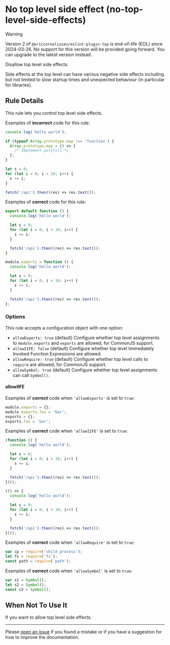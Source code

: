 # No top level side effect (no-top-level-side-effects)

> [!WARNING]
> Version 2 of `@ericcornelissen/eslint-plugin-top` is end-of-life (EOL) since
> 2024-03-26. No support for this version will be provided going forward. You
> can upgrade to the latest version instead.

Disallow top level side effects.

Side effects at the top level can have various negative side effects including
but not limited to slow startup times and unexpected behaviour (in particular
for libraries).

## Rule Details

This rule lets you control top level side effects.

Examples of **incorrect** code for this rule:

```javascript
console.log('hello world');
```

```javascript
if (typeof Array.prototype.map !== 'function') {
  Array.prototype.map = () => {
    /* Implement polyfill */
  };
}
```

```javascript
let s = 0;
for (let i = 0; i < 10; i++) {
  s += i;
}
```

```javascript
fetch('/api').then((res) => res.text());
```

Examples of **correct** code for this rule:

```javascript
export default function () {
  console.log('hello world');

  let s = 0;
  for (let i = 0; i < 10; i++) {
    s += i;
  }

  fetch('/api').then((res) => res.text());
}
```

```javascript
module.exports = function () {
  console.log('hello world');

  let s = 0;
  for (let i = 0; i < 10; i++) {
    s += i;
  }

  fetch('/api').then((res) => res.text());
};
```

### Options

This rule accepts a configuration object with one option:

- `allowExports: true` (default) Configure whether top level assignments to
  `module.exports` and `exports` are allowed, for CommonJS support.
- `allowIIFE: false` (default) Configure whether top level Immediately Invoked
  Function Expressions are allowed.
- `allowRequire: true` (default) Configure whether top level calls to `require`
  are allowed, for CommonJS support.
- `allowSymbol: true` (default) Configure whether top level assignments can call
  `Symbol()`.

#### allowIIFE

Examples of **correct** code when `'allowExports'` is set to `true`:

```javascript
module.exports = {};
module.exports.foo = 'bar';
exports = {};
exports.foo = 'bar';
```

Examples of **correct** code when `'allowIIFE'` is set to `true`:

```javascript
(function () {
  console.log('hello world');

  let s = 0;
  for (let i = 0; i < 10; i++) {
    s += i;
  }

  fetch('/api').then((res) => res.text());
})();
```

```javascript
(() => {
  console.log('hello world');

  let s = 0;
  for (let i = 0; i < 10; i++) {
    s += i;
  }

  fetch('/api').then((res) => res.text());
})();
```

Examples of **correct** code when `'allowRequire'` is set to `true`:

```javascript
var cp = require('child_process');
let fs = require('fs');
const path = require('path');
```

Examples of **correct** code when `'allowSymbol'` is set to `true`:

```javascript
var s1 = Symbol();
let s2 = Symbol();
const s3 = Symbol();
```

## When Not To Use It

If you want to allow top level side effects.

---

Please [open an issue] if you found a mistake or if you have a suggestion for
how to improve the documentation.

[open an issue]: https://github.com/ericcornelissen/eslint-plugin-top/issues/new?labels=documentation&template=documentation.md
